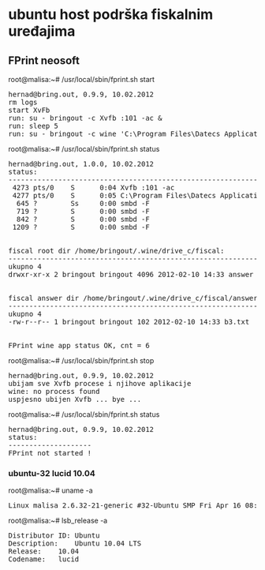 # ubuntu host podrška fiskalnim uređajima

## FPrint neosoft

root@malisa:~# /usr/local/sbin/fprint.sh start
<pre>
hernad@bring.out, 0.9.9, 10.02.2012
rm logs
start XvFb
run: su - bringout -c Xvfb :101 -ac &
run: sleep 5
run: su - bringout -c wine 'C:\Program Files\Datecs Applications\FPrint WIN\FPrint.exe'
</pre>


root@malisa:~# /usr/local/sbin/fprint.sh status
<pre>
hernad@bring.out, 1.0.0, 10.02.2012
status:
---------------------------------------------------------------
 4273 pts/0    S      0:04 Xvfb :101 -ac
 4277 pts/0    S      0:05 C:\Program Files\Datecs Applications\FPrint WIN\FPrint.exe                                      
  645 ?        Ss     0:00 smbd -F
  719 ?        S      0:00 smbd -F
  842 ?        S      0:00 smbd -F
 1209 ?        S      0:00 smbd -F
 
 
fiscal root dir /home/bringout/.wine/drive_c/fiscal:
---------------------------------------------------------------
ukupno 4
drwxr-xr-x 2 bringout bringout 4096 2012-02-10 14:33 answer
 
 
fiscal answer dir /home/bringout/.wine/drive_c/fiscal/answer:
---------------------------------------------------------------
ukupno 4
-rw-r--r-- 1 bringout bringout 102 2012-02-10 14:33 b3.txt
 
 
FPrint wine app status OK, cnt = 6                                   
</pre>


root@malisa:~# /usr/local/sbin/fprint.sh stop
<pre>
hernad@bring.out, 0.9.9, 10.02.2012
ubijam sve Xvfb procese i njihove aplikacije
wine: no process found
uspjesno ubijen Xvfb ... bye ...
</pre>


root@malisa:~# /usr/local/sbin/fprint.sh status
<pre>
hernad@bring.out, 0.9.9, 10.02.2012
status:
--------------------
FPrint not started !
</pre>

### ubuntu-32 lucid 10.04

root@malisa:~# uname -a
<pre>
Linux malisa 2.6.32-21-generic #32-Ubuntu SMP Fri Apr 16 08:10:02 UTC 2010 i686 GNU/Linux
</pre>

root@malisa:~# lsb_release -a
<pre>
Distributor ID: Ubuntu
Description:    Ubuntu 10.04 LTS
Release:    10.04
Codename:   lucid
</pre>

